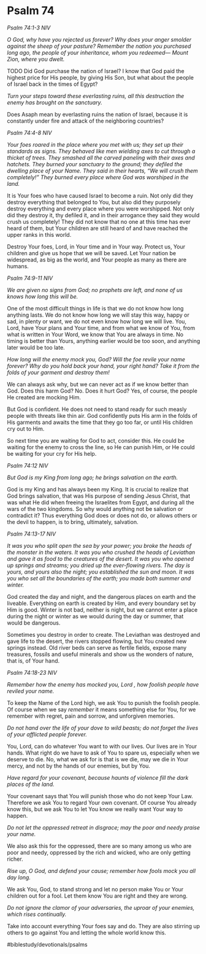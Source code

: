 # Psalm 74
*Psalm 74:1-3 NIV*

*O God, why have you rejected us forever? Why does your anger smolder against the sheep of your pasture? Remember the nation you purchased long ago, the people of your inheritance, whom you redeemed— Mount Zion, where you dwelt.*

TODO Did God purchase the nation of Israel? I know that God paid the highest price for His people, by giving His Son, but what about the people of Israel back in the times of Egypt?

*Turn your steps toward these everlasting ruins, all this destruction the enemy has brought on the sanctuary.*

Does Asaph mean by everlasting ruins the nation of Israel, because it is constantly under fire and attack of the neighboring countries?

*Psalm 74:4-8 NIV*

*Your foes roared in the place where you met with us; they set up their standards as signs. They behaved like men wielding axes to cut through a thicket of trees. They smashed all the carved paneling with their axes and hatchets. They burned your sanctuary to the ground; they defiled the dwelling place of your Name. They said in their hearts, “We will crush them completely!” They burned every place where God was worshiped in the land.*

It is Your foes who have caused Israel to become a ruin. Not only did they destroy everything that belonged to You, but also did they purposely destroy everything and every place where you were worshipped.
Not only did they destroy it, thy defiled it, and in their arrogance they said they would crush us completely!
They did not know that no one at this time has ever heard of them, but Your children are still heard of and have reached the upper ranks in this world.

Destroy Your foes, Lord, in Your time and in Your way. Protect us, Your children and give us hope that we will be saved. Let Your nation be widespread, as big as the world, and Your people as many as there are humans.

*Psalm 74:9-11 NIV*

*We are given no signs from God; no prophets are left, and none of us knows how long this will be.*

One of the most difficult things in life is that we do not know how long anything lasts. We do not know how long we will stay this way, happy or sad, in plenty or want, we do not even know how long we will live.
You, Lord, have Your plans and Your time, and from what we know of You, from what is written in Your Word, we know that You are always in time. No timing is better than Yours, anything earlier would be too soon, and anything later would be too late.

*How long will the enemy mock you, God? Will the foe revile your name forever? Why do you hold back your hand, your right hand? Take it from the folds of your garment and destroy them!*

We can always ask why, but we can never act as if we know better than God. Does this harm God? No. Does it hurt God? Yes, of course, the people He created are mocking Him.

But God is confident. He does not need to stand ready for such measly people with threats like thin air. God confidently puts His arm in the folds of His garments and awaits the time that they go too far, or until His children cry out to Him.

So next time you are waiting for God to act, consider this. He could be waiting for the enemy to cross the line, so He can punish Him, or He could be waiting for your cry for His help.

*Psalm 74:12 NIV*

*But God is my King from long ago; he brings salvation on the earth.*

God is my King and has always been my King. It is crucial to realize that God brings salvation, that was His purpose of sending Jesus Christ, that was what He did when freeing the Israelites from Egypt, and during all the wars of the two kingdoms. So why would anything not be salvation or contradict it?
Thus everything God does or does not do, or allows others or the devil to happen, is to bring, ultimately, salvation.

*Psalm 74:13-17 NIV*

*It was you who split open the sea by your power; you broke the heads of the monster in the waters. It was you who crushed the heads of Leviathan and gave it as food to the creatures of the desert. It was you who opened up springs and streams; you dried up the ever-flowing rivers. The day is yours, and yours also the night; you established the sun and moon. It was you who set all the boundaries of the earth; you made both summer and winter.*

God created the day and night, and the dangerous places on earth and the liveable. Everything on earth is created by Him, and every boundary set by Him is good.
Winter is not bad, neither is night, but we cannot enter a place during the night or winter as we would during the day or summer, that would be dangerous.

Sometimes you destroy in order to create. The Leviathan was destroyed and gave life to the desert, the rivers stopped flowing, but You created new springs instead.
Old river beds can serve as fertile fields, expose many treasures, fossils and useful minerals and show us the wonders of nature, that is, of Your hand.

*Psalm 74:18-23 NIV*

*Remember how the enemy has mocked you, Lord , how foolish people have reviled your name.*

To keep the Name of the Lord high, we ask You to punish the foolish people.
Of course when we say *remember* it means something else for You, for we remember with regret, pain and sorrow, and unforgiven memories. 

*Do not hand over the life of your dove to wild beasts; do not forget the lives of your afflicted people forever.*

You, Lord, can do whatever You want to with our lives. Our lives are in Your hands. What right do we have to ask of You to spare us, especially when we deserve to die.
No, what we ask for is that is we die, may we die in Your mercy, and not by the hands of our enemies, but by You.

*Have regard for your covenant, because haunts of violence fill the dark places of the land.*

Your covenant says that You will punish those who do not keep Your Law. Therefore we ask You to regard Your own covenant. Of course You already know this, but we ask You to let You know we really want Your way to happen.

*Do not let the oppressed retreat in disgrace; may the poor and needy praise your name.*

We also ask this for the oppressed, there are so many among us who are poor and needy, oppressed by the rich and wicked, who are only getting richer.

*Rise up, O God, and defend your cause; remember how fools mock you all day long.*

We ask You, God, to stand strong and let no person make You or Your children out for a fool. Let them know You are right and they are wrong.

*Do not ignore the clamor of your adversaries, the uproar of your enemies, which rises continually.*

Take into account everything Your foes say and do. They are also stirring up others to go against You and letting the whole world know this.

#biblestudy/devotionals/psalms